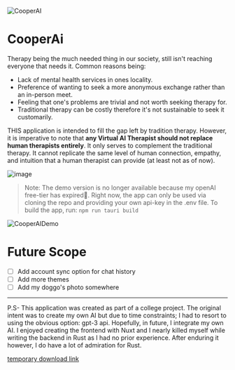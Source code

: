 ![CooperAI](https://github.com/kinxyo/CooperAI/assets/90744941/51aa36b1-dc35-4d16-9332-27102a4164b5)

# CooperAi

Therapy being the much needed thing in our society, still isn't reaching everyone that needs it. Common reasons being:
- Lack of mental health services in ones locality.
- Preference of wanting to seek a more anonymous exchange rather than an in-person meet.
- Feeling that one's problems are trivial and not worth seeking therapy for.
- Traditional therapy can be costly therefore it's not sustainable to seek it customarily.

THIS application is intended to fill the gap left by tradition therapy. However, it is imperative to note that **any Virtual AI Therapist should not replace human therapists entirely**. It only serves to complement the traditional therapy. It cannot replicate the same level of human connection, empathy, and intuition that a human therapist can provide (at least not as of now).

![image](https://github.com/kinxyo/CooperAI/assets/90744941/29f52ed9-8e73-4c7a-a8f5-4aca5807825f)

> Note: The demo version is no longer available because my openAI free-tier has expired🥲. Right now, the app can only be used via cloning the repo and providing your own api-key in the .env file. To build the app, run: `npm run tauri build`

![CooperAIDemo](https://github.com/kinxyo/CooperAI/assets/90744941/2245bc6c-f23c-4422-89e0-4e0b93f15230)

Future Scope
============

- [ ] Add account sync option for chat history
- [ ] Add more themes
- [ ] Add my doggo's photo somewhere

---
P.S- This application was created as part of a college project. The original intent was to create my own AI but due to time constraints; I had to resort to using the obvious option: gpt-3 api. Hopefully, in future, I integrate my own AI. I enjoyed creating the frontend with Nuxt and I nearly killed myself while writing the backend in Rust as I had no prior experience. After enduring it however, I do have a lot of admiration for Rust.

[temporary download link](https://drive.google.com/file/d/1bQvQr4LJgMQss1d3HIMUQDc3l5eMmMQS/view?usp=drivesdk)
